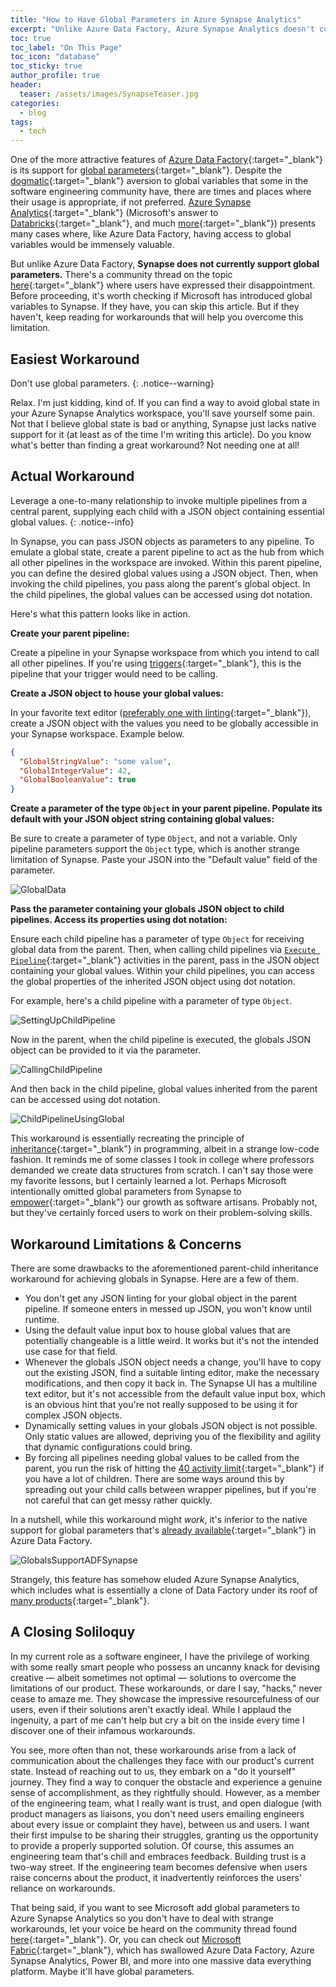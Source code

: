 ```yaml
---
title: "How to Have Global Parameters in Azure Synapse Analytics"
excerpt: "Unlike Azure Data Factory, Azure Synapse Analytics doesn't currently provide global parameters, but there are some ways to work around and achieve similar functionality."
toc: true
toc_label: "On This Page"
toc_icon: "database"
toc_sticky: true
author_profile: true
header:
  teaser: /assets/images/SynapseTeaser.jpg
categories:
  - blog
tags:
  - tech
---
```


One of the more attractive features of [Azure Data Factory](https://docs.microsoft.com/en-us/azure/data-factory/){:target="_blank"} is its support for [global parameters](https://docs.microsoft.com/en-us/azure/data-factory/author-global-parameters){:target="_blank"}. Despite the [dogmatic](https://softwareengineering.stackexchange.com/questions/148108/why-is-global-state-so-evil){:target="_blank"} aversion to global variables that some in the software engineering community have, there are times and places where their usage is appropriate, if not preferred. [Azure Synapse Analytics](https://docs.microsoft.com/en-us/azure/synapse-analytics/){:target="_blank"} (Microsoft's answer to [Databricks](https://databricks.com/){:target="_blank"}, and much [more](https://azure.microsoft.com/en-us/blog/azure-sql-data-warehouse-is-now-azure-synapse-analytics/){:target="_blank"}) presents many cases where, like Azure Data Factory, having access to global variables would be immensely valuable.

But unlike Azure Data Factory, **Synapse does not currently support global parameters.** There's a community thread on the topic [here](https://feedback.azure.com/d365community/idea/eaa47674-0442-ec11-a819-000d3ae2b5ca){:target="_blank"} where users have expressed their disappointment. Before proceeding, it's worth checking if Microsoft has introduced global variables to Synapse. If they have, you can skip this article. But if they haven't, keep reading for workarounds that will help you overcome this limitation.

## Easiest Workaround

Don't use global parameters.
{: .notice--warning}

Relax. I'm just kidding, kind of. If you can find a way to avoid global state in your Azure Synapse Analytics workspace, you'll save yourself some pain. Not that I believe global state is bad or anything, Synapse just lacks native support for it (at least as of the time I'm writing this article). Do you know what's better than finding a great workaround? Not needing one at all!

## Actual Workaround

Leverage a one-to-many relationship to invoke multiple pipelines from a central parent, supplying each child with a JSON object containing essential global values.
{: .notice--info}

In Synapse, you can pass JSON objects as parameters to any pipeline. To emulate a global state, create a parent pipeline to act as the hub from which all other pipelines in the workspace are invoked. Within this parent pipeline, you can define the desired global values using a JSON object. Then, when invoking the child pipelines, you pass along the parent's global object. In the child pipelines, the global values can be accessed using dot notation.

Here's what this pattern looks like in action.

**Create your parent pipeline:**

Create a pipeline in your Synapse workspace from which you intend to call all other pipelines. If you're using [triggers](https://learn.microsoft.com/en-us/azure/data-factory/concepts-pipeline-execution-triggers){:target="_blank"}, this is the pipeline that your trigger would need to be calling.

**Create a JSON object to house your global values:**

In your favorite text editor ([preferably one with linting](https://code.visualstudio.com/docs/languages/json){:target="_blank"}), create a JSON object with the values you need to be globally accessible in your Synapse workspace. Example below.

```JSON
{
  "GlobalStringValue": "some value",
  "GlobalIntegerValue": 42,
  "GlobalBooleanValue": true
}
```

**Create a parameter of the type `Object` in your parent pipeline. Populate its default with your JSON object string containing global values:**

Be sure to create a parameter of type `Object`, and not a variable. Only pipeline parameters support the `Object` type, which is another strange limitation of Synapse. Paste your JSON into the "Default value" field of the parameter.

![GlobalData](/assets/images/ParentPipelineGlobalData.jpg)

**Pass the parameter containing your globals JSON object to child pipelines. Access its properties using dot notation:**

Ensure each child pipeline has a parameter of type `Object` for receiving global data from the parent. Then, when calling child pipelines via [`Execute Pipeline`](https://learn.microsoft.com/en-us/azure/data-factory/control-flow-execute-pipeline-activity){:target="_blank"} activities in the parent, pass in the JSON object containing your global values. Within your child pipelines, you can access the global properties of the inherited JSON object using dot notation.

For example, here's a child pipeline with a parameter of type `Object`.

![SettingUpChildPipeline](/assets/images/Synapse-ChildPipeline-TakingGlobalObject-FromParent.jpg)

Now in the parent, when the child pipeline is executed, the globals JSON object can be provided to it via the parameter.

![CallingChildPipeline](/assets/images/Synapse-ParentPipeline-CallingChild.jpg)

And then back in the child pipeline, global values inherited from the parent can be accessed using dot notation.

![ChildPipelineUsingGlobal](/assets/images/Synapse-ChildPipeline-UsingGlobalFromParent.jpg)

This workaround is essentially recreating the principle of [inheritance](https://en.wikipedia.org/wiki/Inheritance_(object-oriented_programming)){:target="_blank"} in programming, albeit in a strange low-code fashion. It reminds me of some classes I took in college where professors demanded we create data structures from scratch. I can't say those were my favorite lessons, but I certainly learned a lot. Perhaps Microsoft intentionally omitted global parameters from Synapse to [empower](https://www.microsoft.com/en-us/about){:target="_blank"} our growth as software artisans. Probably not, but they've certainly forced users to work on their problem-solving skills.

## Workaround Limitations & Concerns

There are some drawbacks to the aforementioned parent-child inheritance workaround for achieving globals in Synapse. Here are a few of them.

* You don't get any JSON linting for your global object in the parent pipeline. If someone enters in messed up JSON, you won't know until runtime.
* Using the default value input box to house global values that are potentially changeable is a little weird. It works but it's not the intended use case for that field.
* Whenever the globals JSON object needs a change, you'll have to copy out the existing JSON, find a suitable linting editor, make the necessary modifications, and then copy it back in. The Synapse UI has a multiline text editor, but it's not accessible from the default value input box, which is an obvious hint that you're not really supposed to be using it for complex JSON objects.
* Dynamically setting values in your globals JSON object is not possible. Only static values are allowed, depriving you of the flexibility and agility that dynamic configurations could bring.
* By forcing all pipelines needing global values to be called from the parent, you run the risk of hitting the [40 activity limit](https://github.com/MicrosoftDocs/azure-docs/blob/main/includes/azure-data-factory-limits.md){:target="_blank"} if you have a lot of children. There are some ways around this by spreading out your child calls between wrapper pipelines, but if you're not careful that can get messy rather quickly.

In a nutshell, while this workaround might _work_, it's inferior to the native support for global parameters that's [already available](https://learn.microsoft.com/en-us/azure/data-factory/author-global-parameters){:target="_blank"} in Azure Data Factory.

![GlobalsSupportADFSynapse](/assets/images/GlobalsSupportADFSynapse.jpg)

Strangely, this feature has somehow eluded Azure Synapse Analytics, which includes what is essentially a clone of Data Factory under its roof of [many products](https://learn.microsoft.com/en-us/azure/synapse-analytics/overview-what-is){:target="_blank"}.

## A Closing Soliloquy

In my current role as a software engineer, I have the privilege of working with some really smart people who possess an uncanny knack for devising creative — albeit sometimes not optimal — solutions to overcome the limitations of our product. These workarounds, or dare I say, "hacks," never cease to amaze me. They showcase the impressive resourcefulness of our users, even if their solutions aren't exactly ideal. While I applaud the ingenuity, a part of me can't help but cry a bit on the inside every time I discover one of their infamous workarounds.

You see, more often than not, these workarounds arise from a lack of communication about the challenges they face with our product's current state. Instead of reaching out to us, they embark on a "do it yourself" journey. They find a way to conquer the obstacle and experience a genuine sense of accomplishment, as they rightfully should. However, as a member of the engineering team, what I really want is trust, and open dialogue (with product managers as liaisons, you don't need users emailing engineers about every issue or complaint they have), between us and users. I want their first impulse to be sharing their struggles, granting us the opportunity to provide a properly supported solution. Of course, this assumes an engineering team that's chill and embraces feedback. Building trust is a two-way street. If the engineering team becomes defensive when users raise concerns about the product, it inadvertently reinforces the users' reliance on workarounds.

That being said, if you want to see Microsoft add global parameters to Azure Synapse Analytics so you don't have to deal with strange workarounds, let your voice be heard on the community thread found [here](https://feedback.azure.com/d365community/idea/eaa47674-0442-ec11-a819-000d3ae2b5ca){:target="_blank"}. Or, you can check out [Microsoft Fabric](https://learn.microsoft.com/en-us/fabric/get-started/microsoft-fabric-overview){:target="_blank"}, which has swallowed Azure Data Factory, Azure Synapse Analytics, Power BI, and more into one massive data everything platform. Maybe it'll have global parameters.
